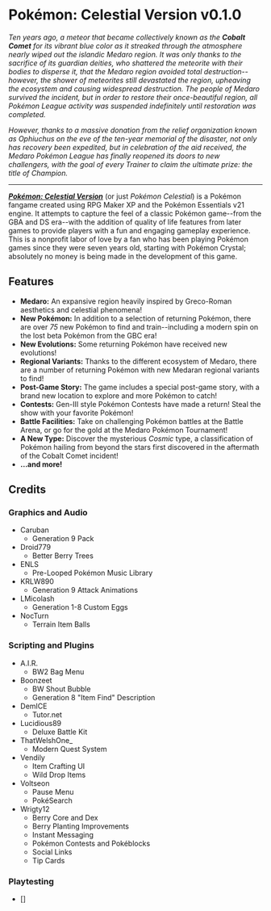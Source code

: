 # Pokémon: Celestial Version v0.1.0
*Ten years ago, a meteor that became collectively known as the **Cobalt Comet** for its vibrant blue color as it streaked through the atmosphere nearly wiped out the islandic Medaro region. It was only thanks to the sacrifice of its guardian deities, who shattered the meteorite with their bodies to disperse it, that the Medaro region avoided total destruction--however, the shower of meteorites still devastated the region, upheaving the ecosystem and causing widespread destruction. The people of Medaro survived the incident, but in order to restore their once-beautiful region, all Pokémon League activity was suspended indefinitely until restoration was completed.*

*However, thanks to a massive donation from the relief organization known as Ophiuchus on the eve of the ten-year memorial of the disaster, not only has recovery been expedited, but in celebration of the aid received, the Medaro Pokémon League has finally reopened its doors to new challengers, with the goal of every Trainer to claim the ultimate prize: the title of Champion.*

***

***<u>Pokémon: Celestial Version</u>*** (or just *Pokémon Celestial*) is a Pokémon fangame created using RPG Maker XP and the Pokémon Essentials v21 engine. It attempts to capture the feel of a classic Pokémon game--from the GBA and DS era--with the addition of quality of life features from later games to provide players with a fun and engaging gameplay experience. This is a nonprofit labor of love by a fan who has been playing Pokémon games since they were seven years old, starting with Pokémon Crystal; absolutely no money is being made in the development of this game.

## Features
* **Medaro:** An expansive region heavily inspired by Greco-Roman aesthetics and celestial phenomena!
* **New Pokémon:** In addition to a selection of returning Pokémon, there are over *75* new Pokémon to find and train--including a modern spin on the lost beta Pokémon from the GBC era!
* **New Evolutions:** Some returning Pokémon have received new evolutions!
* **Regional Variants:** Thanks to the different ecosystem of Medaro, there are a number of returning Pokémon with new Medaran regional variants to find!
* **Post-Game Story:** The game includes a special post-game story, with a brand new location to explore and more Pokémon to catch!
* **Contests:** Gen-III style Pokémon Contests have made a return! Steal the show with your favorite Pokémon!
* **Battle Facilities:** Take on challenging Pokémon battles at the Battle Arena, or go for the gold at the Medaro Pokémon Tournament!
* **A New Type:** Discover the mysterious *Cosmic* type, a classification of Pokémon hailing from beyond the stars first discovered in the aftermath of the Cobalt Comet incident!
* **...and more!**

## Credits
### Graphics and Audio
* Caruban
  * Generation 9 Pack
* Droid779
  * Better Berry Trees
* ENLS
  * Pre-Looped Pokémon Music Library
* KRLW890
  * Generation 9 Attack Animations
* LMicolash
  * Generation 1-8 Custom Eggs
* NocTurn
  * Terrain Item Balls

### Scripting and Plugins
* A.I.R.
  * BW2 Bag Menu
* Boonzeet
  * BW Shout Bubble
  * Generation 8 "Item Find" Description
* DemICE
  * Tutor.net
* Lucidious89
  * Deluxe Battle Kit
* ThatWelshOne_
  * Modern Quest System
* Vendily
  * Item Crafting UI
  * Wild Drop Items
* Voltseon
  * Pause Menu
  * PokéSearch
* Wrigty12
  * Berry Core and Dex
  * Berry Planting Improvements
  * Instant Messaging
  * Pokémon Contests and Pokéblocks
  * Social Links
  * Tip Cards

### Playtesting
* []
